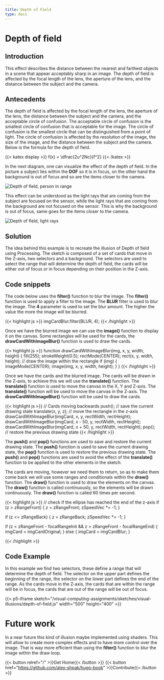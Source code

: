 ```yaml
---
title: Depth of Field
type: docs
---
```


# **Depth of field**

## Introduction

This effect describes the distance between the nearest and farthest objects in a scene that appear acceptably sharp in an image. The depth of field is affected by the focal length of the lens, the aperture of the lens, and the distance between the subject and the camera.

## Antecedents

The depth of field is affected by the focal length of the lens, the aperture of the lens, the distance between the subject and the camera, and the acceptable circle of confusion. The acceptable circle of confusion is the smallest circle of confusion that is acceptable for the image. The circle of confusion is the smallest circle that can be distinguished from a point of light. The circle of confusion is affected by the resolution of the image, the size of the image, and the distance between the subject and the camera. Below is the formula for the depth of field.

{{< katex display >}}
f(x) = \dfrac{2u^2Nc}{f^2}
{{< /katex >}}

In the next diagram, one can visualize the effect of the depth of field. In the picture a subject lies within the **DOF** so it is in focus, on the other hand the background is out of focus and so are the items closer to the camera.

![Depth of field, person in range](https://mondracode.github.io/visual-computing-assignments/dof-01.png)

This effect can be understood as the light rays that are coming from the subject are focused on the sensor, while the light rays that are coming from the background are not focused on the sensor. This is why the background is out of focus, same goes for the items closer to the camera.

![Depth of field, light rays](https://mondracode.github.io/visual-computing-assignments/dof-02.png)

## Solution

The idea behind this example is to recreate the illusion of Depth of field using Processing. The sketch is composed of a set of cards that move in the Z-axis, two selectors and a background. The selectors are used to select the range that will determine the depth of field, the cards will be either out of focus or in focus depending on their position in the Z-axis.

## Code snippets

The code below uses the **filter()** function to blur the image. The **filter()** function is used to apply a filter to the image. The **BLUR** filter is used to blur the image. The **4** parameter is used to set the blur amount. The higher the value the more the image will be blurred.

{{< highlight js >}}
imgCardBlur.filter(BLUR, 4);
{{< /highlight >}}

Once we have the blurred image we can use the **image()** function to display it on the canvas. Some rectangles will be used for the cards, the **drawCardWithImageBlur()** function is used to draw the cards.

{{< highlight js >}}
function drawCardWithImageBlur(img, x, y, width, height) {
  fill(255);
  strokeWeight(0.5);
  rectMode(CENTER);
  rect(x, y, width, height);
  // draw the image within the rectangle
  if (img) {
    imageMode(CENTER);
    image(img, x, y, width, height);
  }
}
{{< /highlight >}}

Once we have the cards and the blurred image. The cards will be drawn in the Z-axis, to achieve this we will use the **translate()** function. The **translate()** function is used to move the canvas in the X, Y and Z-axis. The **translate()** function will be used to move the canvas in the Z-axis. The **drawCardWithImageBlur()** function will be used to draw the cards.

{{< highlight js >}}
  // Cards moving backwards
  push(); // save the current drawing state
  translate(x, y, z); // move the rectangle in the z-axis
  drawCardWithImageBlur(imgCard, x, y, rectWidth, rectHeight);
  drawCardWithImageBlur(imgCard, x - 50, y, rectWidth, rectHeight);
  drawCardWithImageBlur(imgCard, x + 50, y, rectWidth, rectHeight);
  pop(); // restore the previous drawing state
{{< /highlight >}}

The **push()** and **pop()** functions are used to save and restore the current drawing state. The **push()** function is used to save the current drawing state, the **pop()** function is used to restore the previous drawing state. The **push()** and **pop()** functions are used to avoid the effect of the **translate()** function to be applied to the other elements in the sketch.

The cards are moving, however we need them to return, so as to make them come back we will use some ranges and conditionals within the **draw()** function. The **draw()** function is used to draw the elements on the canvas. The **draw()** function is called continuously, so the elements will be drawn continuously. The **draw()** function is called 60 times per second.

{{< highlight js >}}
  // check if the ellipse has reached the end of the z-axis
  if (z > zRangeFront) {
    z = zRangeFront;
    zSpeedVec *= -1;
  }

  if (z <= zRangeBack) {
    z = zRangeBack;
    zSpeedVec *= -1;
  }

  if (z < zRangeFront - focalRangeInit && z > zRangeFront - focalRangeEnd) {
    imgCard = imgCardOriginal;
  } else {
    imgCard = imgCardBlur;
  }

{{< /highlight >}}

## Code Example

In this example we find two selectors, these define a range that will determine the depth of field. The selector on the upper part defines the beginning of the range, the selector on the lower part defines the end of the range. As the cards move in the Z-axis, the cards that are within the range will be in focus, the cards that are out of the range will be out of focus.


{{< p5-iframe sketch="/visual-computing-assignments/sketches/visual-illusions/depth-of-field.js" width="500" height="400" >}}

# Future work
In a near future this kind of illusion maybe implemented using shaders. This will allow to create more complex effects and to have more control over the image. That is way more efficient than using the **filter()** function to blur the image within the draw loop.

{{< button relref="/" >}}Get Home{{< /button >}}
{{< button href="https://github.com/alex-shpak/hugo-book" >}}Contribute{{< /button >}}
